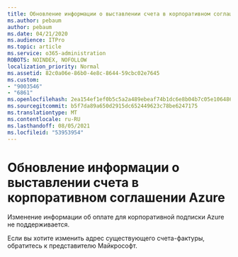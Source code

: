 ```yaml
---
title: Обновление информации о выставлении счета в корпоративном соглашении Azure
ms.author: pebaum
author: pebaum
ms.date: 04/21/2020
ms.audience: ITPro
ms.topic: article
ms.service: o365-administration
ROBOTS: NOINDEX, NOFOLLOW
localization_priority: Normal
ms.assetid: 82c0a06e-86b0-4e8c-8644-59cbc02e7645
ms.custom:
- "9003546"
- "6861"
ms.openlocfilehash: 2ea154ef1ef0b5c5a2a489ebeaf74b1dc6e8b04b7c05e1064869cc99262c9823
ms.sourcegitcommit: b5f7da89a650d2915dc652449623c78be6247175
ms.translationtype: MT
ms.contentlocale: ru-RU
ms.lasthandoff: 08/05/2021
ms.locfileid: "53953954"
---
```

# <a name="update-billing-info-under-azure-enterprise-agreement"></a>Обновление информации о выставлении счета в корпоративном соглашении Azure

Изменение информации об оплате для корпоративной подписки Azure не поддерживается.

Если вы хотите изменить адрес существующего счета-фактуры, обратитесь к представителю Майкрософт.
